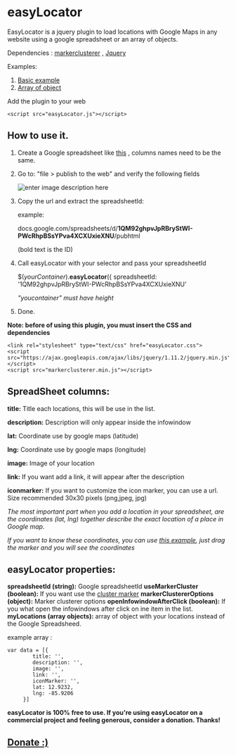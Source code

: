 # easyLocator


EasyLocator is a jquery plugin to load locations with Google Maps in any website using a google spreadsheet or an array of objects.

Dependencies : [markerclusterer](https://googlemaps.github.io/js-marker-clusterer/docs/reference.html) , [Jquery](https://jquery.com/)


Examples:

 1. [Basic example](http://saulburgos.com/apps/easylocator/simple.html)
 2. [Array of object](http://saulburgos.com/apps/easylocator/array.html)

Add the plugin to your web

    <script src="easyLocator.js"></script>

How to use it.
--------------

1. Create a Google spreadsheet like [this](https://docs.google.com/spreadsheets/d/1QM92ghpvJpRBryStWI-PWcRhpBSsYPva4XCXUxieXNU/edit?usp=sharing) , columns names need to be the same.
2. Go to:  "file > publish to the web" and verify the following fields 

	![enter image description here](http://i.imgur.com/0GIrxtA.jpg?1) 
	
3. Copy the url and extract the spreadsheetId:

     example: 
     
     docs.google.com/spreadsheets/d/**1QM92ghpvJpRBryStWI-PWcRhpBSsYPva4XCXUxieXNU**/pubhtml
     
     (bold text is the ID)
     
4. Call easyLocator with your selector and pass your spreadsheetId

	$(*yourContainer*).**easyLocator**({
           spreadsheetId: '1QM92ghpvJpRBryStWI-PWcRhpBSsYPva4XCXUxieXNU'                     

	*"youcontainer" must have height*

5. Done.
	  

**Note:   before of using this plugin, you must insert the CSS and dependencies**

    <link rel="stylesheet" type="text/css" href="easyLocator.css">
    <script src="https://ajax.googleapis.com/ajax/libs/jquery/1.11.2/jquery.min.js"></script>
    <script src="markerclusterer.min.js"></script>


SpreadSheet columns:
--------------------

**title:**   Title each locations, this will be use in the list.

**description:**  Description will only appear inside the infowindow

**lat:**  Coordinate use by google maps (latitude)

**lng:**  Coordinate use by google maps (longitude)

**image:**  Image of your location

**link:**  If you want add a link, it will appear after the description

**iconmarker:**  If you want to customize the icon marker, you can use a url. Size recommended 30x30 pixels (png,jpeg, jpg)

*The most important part  when you add a location  in your spreadsheet, are the coordinates (lat, lng) together describe the exact location of a place in Google map.*

*If you want to know these coordinates,  you can use [this example](http://jsfiddle.net/kjy112/QvNUF/), just drag the marker and you will see the coordinates*

easyLocator properties:
-----------------------
**spreadsheetId (string):**  Google spreadsheetId 
**useMarkerCluster (boolean):**  If you want use the [cluster marker](https://googlemaps.github.io/js-marker-clusterer/docs/reference.html)
**markerClustererOptions (object):**  Marker clusterer options
**openInfowindowAfterClick (boolean):**  If you what open the infowindows after click on ine item in the list.
**myLocations (array objects):**  array of object with your locations instead of the Google Spreadsheed.
 
 example array : 

    var data = [{
            title: '',
            description: '',
            image: '', 
            link: '',
            iconMarker: '',
            lat: 12.9232,
            lng: -85.9206
         }]

**easyLocator is 100% free to use. If you're using easyLocator on a commercial project and feeling generous, consider a donation. Thanks!**

[Donate :)](https://www.paypal.com/cgi-bin/webscr?cmd=_s-xclick&hosted_button_id=QBMMNFS76EMYU)
---------
